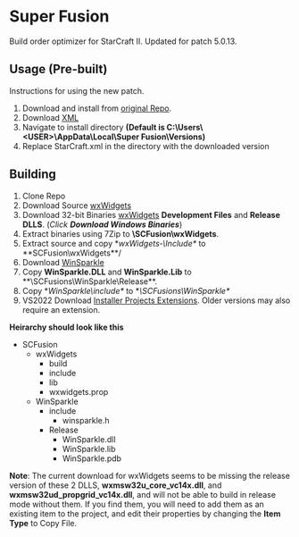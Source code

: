 # Super Fusion

Build order optimizer for StarCraft II.
Updated for patch 5.0.13.

## Usage (Pre-built)

Instructions for using the new patch.

1. Download and install from [original Repo](https://github.com/andrew-j-armstrong/SCFusion/releases).
2. Download [XML](https://github.com/AddioElectronics/SCFusion/blob/master/main/Versions/StarCraft.xml)
3. Navigate to install directory **(Default is C:\Users\\\<USER>\AppData\Local\Super Fusion\Versions)**
4. Replace StarCraft.xml in the directory with the downloaded version


## Building

1. Clone Repo
2. Download Source [wxWidgets](https://www.wxwidgets.org/downloads/)
3. Download 32-bit Binaries [wxWidgets](https://www.wxwidgets.org/downloads/) **Development Files** and **Release DLLS**. (_Click **Download Windows Binaries**_)
4. Extract binaries using 7Zip to **\SCFusion\wxWidgets**.
5. Extract source and copy **wxWidgets-<VERSION>\Include\** to **SCFusion\wxWidgets\**/
6. Download [WinSparkle](https://github.com/vslavik/winsparkle/releases/tag/v0.8.1)
7. Copy **WinSparkle.DLL** and **WinSparkle.Lib** to **\SCFusions\WinSparkle\Release\**.
8. Copy **WinSparkle\include\** to **\SCFusions\WinSparkle\**
9. VS2022 Download [Installer Projects Extensions](https://marketplace.visualstudio.com/items?itemName=VisualStudioClient.MicrosoftVisualStudio2022InstallerProjects). Older versions may also require an extension.

**Heirarchy should look like this**
  - SCFusion
    - wxWidgets
      - build
      - include
      - lib
      - wxwidgets.prop
    - WinSparkle
      - include
        - winsparkle.h
      - Release
        - WinSparkle.dll
        - WinSparkle.lib
        - WinSparkle.pdb

**Note**:
The current download for wxWidgets seems to be missing the release version of these 2 DLLS, **wxmsw32u_core_vc14x.dll**, and **wxmsw32ud_propgrid_vc14x.dll**, and will not be able to build in release mode without them. If you find them, you will need to add them as an existing item to the project, and edit their properties by changing the **Item Type** to Copy File.

